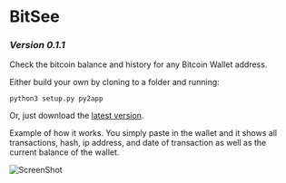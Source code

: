 # BitSee
### _Version 0.1.1_
Check the bitcoin balance and history for any Bitcoin Wallet address.

Either build your own by cloning to a folder and running:
```
python3 setup.py py2app
```

Or, just download the [latest version](https://github.com/jamesacampbell/BitBalance/finalversion.zip).

Example of how it works. You simply paste in the wallet and it shows all transactions, hash, ip address, and date of transaction as well as the current balance of the wallet.

![ScreenShot](http://i.imgur.com/7P6YmnQ.gifv)
